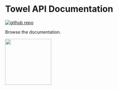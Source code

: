 # Towel API Documentation

<a href="https://github.com/ZacharyPatten/Towel" alt="Github Repository"><img alt="github repo" src="https://img.shields.io/badge/github-repo-black?logo=github&amp;style=flat" title="Go To Github Repo" alt="Github Repository"></a>

Browse the documentation.

<img src="https://github.com/ZacharyPatten/Towel/blob/master/.github/Resources/Logo.svg?raw=true" height="150">
